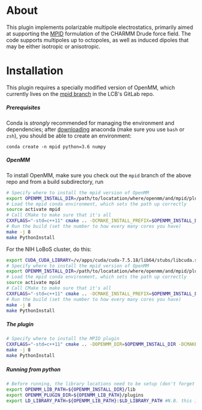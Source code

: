 # About

This plugin implements polarizable multipole electrostatics, primarily aimed at
supporting the [MPID](https://doi.org/10.1063/1.4984113) formulation of the
CHARMM Drude force field.  The code supports multipoles up to octopoles, as
well as induced dipoles that may be either isotropic or anisotropic.

# Installation

This plugin requires a specially modified version of OpenMM, which currently
lives on the [mpid
branch](https://git.lobos.nih.gov/andysim/OpenMM/commits/mpid) in the LCB's
GitLab repo.

##### Prerequisites
Conda is *strongly* recommended for managing the environment and dependencies;
after [downloading](https://conda.io/docs/download.html) anaconda (make sure
you use `bash` or `zsh`), you should be able to create an environment:

```
conda create -n mpid python=3.6 numpy
```
##### OpenMM
To install OpenMM, make sure you check out the `mpid` branch of the above repo
and from a build subdirectory, run
``` bash
# Specify where to install the mpid version of OpenMM 
export OPENMM_INSTALL_DIR=/path/to/locatation/where/openmm/and/mpid/plugin/should/live
# Load the mpid conda environment, which sets the path up correctly
source activate mpid
# Call CMake to make sure that it's all
CXXFLAGS="-std=c++11" cmake .. -DCMAKE_INSTALL_PREFIX=$OPENMM_INSTALL_DIR -DPYTHON_EXECUTABLE=`which python`
# Run the build (set the number to how every many cores you have)
make -j 8 
make PythonInstall
```
For the NIH LoBoS cluster, do this:
``` bash
export CUDA_CUDA_LIBRARY=/v/apps/cuda/cuda-7.5.18/lib64/stubs/libcuda.so
# Specify where to install the mpid version of OpenMM 
export OPENMM_INSTALL_DIR=/path/to/locatation/where/openmm/and/mpid/plugin/should/live
# Load the mpid conda environment, which sets the path up correctly
source activate mpid
# Call CMake to make sure that it's all
CXXFLAGS="-std=c++11" cmake .. -DCMAKE_INSTALL_PREFIX=$OPENMM_INSTALL_DIR -DPYTHON_EXECUTABLE=`which python` -DCUDA_CUDA_LIBRARY=$CUDA_CUDA_LIBRARY
# Run the build (set the number to how every many cores you have)
make -j 8 
make PythonInstall
```

##### The plugin
``` bash
# Specify where to install the MPID plugin
CXXFLAGS="-std=c++11" cmake .. -DOPENMM_DIR=$OPENMM_INSTALL_DIR -DCMAKE_INSTALL_PREFIX=$OPENMM_INSTALL_DIR -DCUDA_CUDA_LIBRARY=$CUDA_CUDA_LIBRARY
make -j 8
make PythonInstall

```
##### Running from python
``` bash
# Before running, the library locations need to be setup (don't forget to load the approprate CUDA module, also)
export OPENMM_LIB_PATH=${OPENMM_INSTALL_DIR}/lib
export OPENMM_PLUGIN_DIR=${OPENMM_LIB_PATH}/plugins
export LD_LIBRARY_PATH=${OPENMM_LIB_PATH}:$LD_LIBRARY_PATH #N.B. this is $DYLD_LIBRARY_PATH on macOS instead!
```
